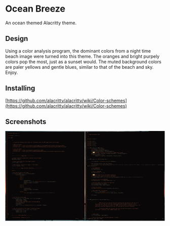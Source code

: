 # Ocean Breeze
An ocean themed Alacritty theme.

## Design
Using a color analysis program, the dominant colors from a night time beach image were turned into this theme. The oranges and bright purpely colors pop the most, just as a sunset would. The muted background colors are paler yellows and gentle blues, similar to that of the beach and sky. Enjoy.

## Installing
[https://github.com/alacritty/alacritty/wiki/Color-schemes](https://github.com/alacritty/alacritty/wiki/Color-schemes)

## Screenshots
![Screenshot](https://github.com/sagefarrenholz/Ocean-Breeze/blob/master/screenshot.jpg?raw=true)
